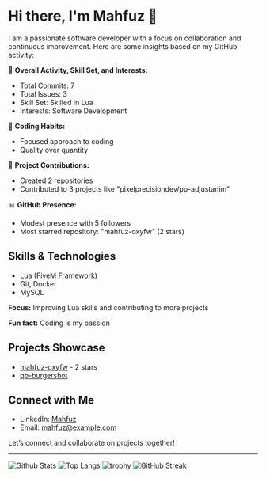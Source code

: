 # Hi there, I'm Mahfuz 👋

I am a passionate software developer with a focus on collaboration and continuous improvement. Here are some insights based on my GitHub activity:

🔭 **Overall Activity, Skill Set, and Interests:**

- Total Commits: 7
- Total Issues: 3
- Skill Set: Skilled in Lua
- Interests: Software Development

🌱 **Coding Habits:**

- Focused approach to coding
- Quality over quantity

👯 **Project Contributions:**

- Created 2 repositories
- Contributed to 3 projects like "pixelprecisiondev/pp-adjustanim"

📊 **GitHub Presence:**

- Modest presence with 5 followers
- Most starred repository: "mahfuz-oxyfw" (2 stars)

## Skills & Technologies

- Lua (FiveM Framework)
- Git, Docker
- MySQL

**Focus:** Improving Lua skills and contributing to more projects

**Fun fact:** Coding is my passion

## Projects Showcase

- [mahfuz-oxyfw](https://github.com/mahfuz-oxyfw) - 2 stars
- [qb-burgershot](https://github.com/mhyfeatures/qb-burgershot)

## Connect with Me

- LinkedIn: [Mahfuz](https://linkedin.com/in/mahfuz)
- Email: [mahfuz@example.com](mailto:mahfuz@example.com)

Let’s connect and collaborate on projects together!

---

![Github Stats](https://github-readme-stats.vercel.app/api?username=mahfuz-oxyfw)
![Top Langs](https://github-readme-stats.vercel.app/api/top-langs/?username=mahfuz-oxyfw)
[![trophy](https://github-profile-trophy.vercel.app/?username=mahfuz-oxyfw)](https://github.com/mahfuz-oxyfw)
[![GitHub Streak](https://streak-stats.demolab.com/?user=mahfuz-oxyfw)](https://git.io/streak-stats)
